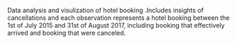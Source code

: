 Data analysis and visulization of hotel booking .Includes insights of cancellations  and each observation represents a hotel booking between the 1st of July 2015 and 31st of August 2017, including booking that effectively arrived and booking that were canceled.
